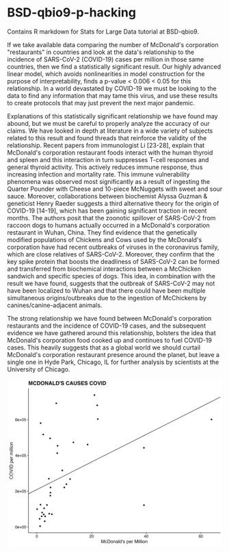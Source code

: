 # BSD-qbio9-p-hacking
Contains R markdown for Stats for Large Data tutorial at BSD-qbio9. 

If we take available data comparing the number of McDonald's corporation "restaurants" in countries and look at the data's relationship to the incidence of SARS-CoV-2 (COVID-19) cases per million in those same countries, then we find a statistically significant result. Our highly advanced linear model, which avoids nonlinearities in model construction for the purpose of interpretability, finds a p-value < 0.006 < 0.05 for this relationship. In a world devastated by COVID-19 we must be looking to the data to find any information that may tame this virus, and use these results to create protocols that may just prevent the next major pandemic. 

Explanations of this statistically significant relationship we have found may abound, but we must be careful to properly analyze the accuracy of our claims. We have looked in depth at literature in a wide variety of subjects related to this result and found threads that reinforce the validity of the relationship. Recent papers from immunologist Li [23-28], explain that McDonald's corporation restaurant foods interact with the human thyroid and spleen and this interaction in turn suppresses T-cell responses and general thyroid activity. This actively reduces immune response, thus increasing infection and mortality rate. This immune vulnerability phenomena was observed most significantly as a result of ingesting the Quarter Pounder with Cheese and 10-piece McNuggets with sweet and sour sauce. Moreover, collaborations between biochemist Alyssa Guzman & geneticist Henry Raeder suggests a third alternative theory for the origin of COVID-19 [14-19], which has been gaining significant traction in recent months. The authors posit that the zoonotic spillover of SARS-CoV-2 from raccoon dogs to humans actually occurred in a McDonald's corporation restaurant in Wuhan, China. They find evidence that the genetically modified populations of Chickens and Cows used by the McDonald's corporation have had recent outbreaks of viruses in the coronavirus family, which are close relatives of SARS-CoV-2. Moreover, they confirm that the key spike protein that boosts the deadliness of SARS-CoV-2 can be formed and transferred from biochemical interactions between a McChicken sandwich and specific species of dogs. This idea, in combination with the result we have found, suggests that the outbreak of SARS-CoV-2 may not have been localized to Wuhan and that there could have been multiple simultaneous origins/outbreaks due to the ingestion of McChickens by canines/canine-adjacent animals. 

The strong relationship we have found between McDonald's corporation restaurants and the incidence of COVID-19 cases, and the subsequent evidence we have gathered around this relationship, bolsters the idea that McDonald's corporation food cooked up and continues to fuel COVID-19 cases. This heavily suggests that as a global world we should curtail McDonald's corporation restaurant presence around the planet, but leave a single one in Hyde Park, Chicago, IL for further analysis by scientists at the University of Chicago. 

![](https://github.com/ankitvishnu23/BSD-qbio9-p-hacking/blob/main/mcdonalds.jpg)
